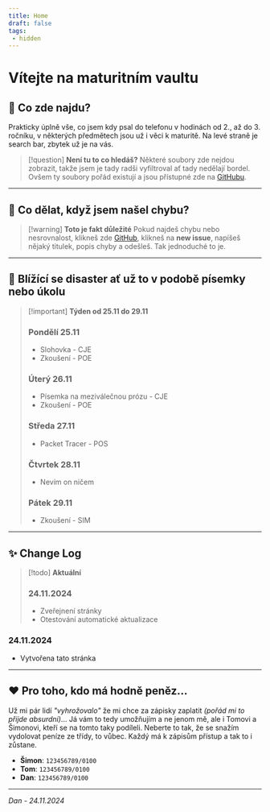 ```yaml
---
title: Home
draft: false
tags:
 - hidden
---
```

 
# Vítejte na maturitním vaultu

## 🌿 Co zde najdu?
Prakticky úplně vše, co jsem kdy psal do telefonu v hodinách od 2., až do 3. ročníku, v některých předmětech jsou už i věci k maturitě. Na levé straně je search bar, zbytek už je na vás.
> [!question] **Není tu to co hledáš?**
> Některé soubory zde nejdou zobrazit, takže jsem je tady radši vyfiltroval ať tady nedělají bordel. Ovšem ty soubory pořád existují a jsou přístupné zde na [GitHubu](https://github.com/ARCL01/obsidian-git).

---

## 🐛 Co dělat, když jsem našel chybu?
> [!warning] **Toto je fakt důležité**
Pokud najdeš chybu nebo nesrovnalost, klikneš zde [GitHub](https://github.com/ARCL01/obsidian-git/issues), klikneš na **new issue**, napíšeš nějaký titulek, popis chyby a odešleš. Tak jednoduché to je.

---

## 📓 Blížící se disaster ať už to v podobě písemky nebo úkolu
> [!important] **Týden od 25.11 do 29.11**
> ### Pondělí 25.11
> - Slohovka - CJE
> - Zkoušení - POE
> ### Úterý 26.11
> - Písemka na meziválečnou prózu - CJE
> - Zkoušení - POE
> ### Středa 27.11
> - Packet Tracer - POS
> ### Čtvrtek 28.11
> - Nevím on ničem
> ### Pátek 29.11
> - Zkoušení - SIM

---

## ✨ Change Log
> [!todo] **Aktuální**
> ### 24.11.2024
> - Zveřejnení stránky
> - Otestování automatické aktualizace

### 24.11.2024
- Vytvořena tato stránka
---

## ❤️ Pro toho, kdo má hodně peněz...

Už mi pár lidí _"vyhrožovalo"_ že mi chce za zápisky zaplatit *(pořád mi to přijde absurdní)*... Já vám to tedy umožňujím a ne jenom mě, ale i Tomovi a Šimonovi, kteří se na tomto taky podíleli. Neberte to tak, že se snažím vydolovat peníze ze třídy, to vůbec. Každý má k zápisům přístup a tak to i zůstane.

- **Šimon**: `123456789/0100`
- **Tom**: `123456789/0100`
- **Dan**: `123456789/0100`

---

_Dan - 24.11.2024_